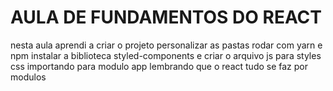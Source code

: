 # AULA DE FUNDAMENTOS DO REACT

<p>nesta aula aprendi a criar o projeto personalizar as pastas rodar com yarn e npm instalar a biblioteca styled-components e criar o arquivo js para styles css importando para modulo app lembrando que o react tudo se faz por modulos </p>
